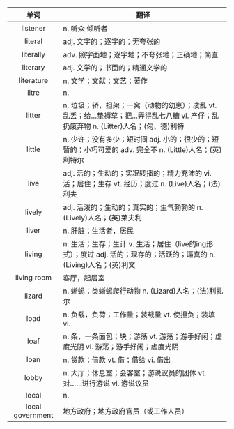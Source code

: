|单词|翻译  |
|:--:|--| 
|	listener  		|		n. 听众 倾听者	|		
|	literal  		|		adj. 文字的；逐字的；无夸张的	|		
|	literally  		|		adv. 照字面地；逐字地；不夸张地；正确地；简直	|		
|	literary  		|		adj. 文学的；书面的；精通文学的	|		
|	literature  		|		n. 文学；文献；文艺；著作	|		
|	litre  		|		n. 	|		
|	litter  		|		n. 垃圾；轿，担架；一窝（动物的幼崽）；凌乱 vt. 乱丢；给…垫褥草；把…弄得乱七八糟 vi. 产仔；乱扔废弃物 n. (Litter)人名；(匈、德)利特	|		
|	little  		|		n. 少许；没有多少；短时间 adj. 小的；很少的；短暂的；小巧可爱的 adv. 完全不 n. (Little)人名；(英)利特尔	|		
|	live  		|		adj. 活的；生动的；实况转播的；精力充沛的 vi. 活；居住；生存 vt. 经历；度过  n. (Live)人名；(法)利夫	|		
|	lively  		|		adj. 活泼的；生动的；真实的；生气勃勃的 n. (Lively)人名；(英)莱夫利	|		
|	liver  		|		n. 肝脏；生活者，居民	|		
|	living  		|		n. 生活；生存；生计 v. 生活；居住（live的ing形式）；度过 adj. 活的；现存的；活跃的；逼真的 n. (Living)人名；(英)利文	|		
|	living room  		|		客厅，起居室	|		
|	lizard  		|		n. 蜥蜴；类蜥蜴爬行动物 n. (Lizard)人名；(法)利扎尔	|		
|	load  		|		n. 负载，负荷；工作量；装载量 vt. 使担负；装填 vi. 	|		
|	loaf  		|		n. 条，一条面包；块；游荡 vt. 游荡；游手好闲；虚度光阴 vi. 游荡；游手好闲；虚度光阴	|		
|	loan  		|		n. 贷款；借款 vt. 借；借给 vi. 借出	|		
|	lobby  		|		n. 大厅；休息室；会客室；游说议员的团体 vt. 对……进行游说 vi. 游说议员	|		
|	local  		|		n. 	|		
|	local government  		|		地方政府；地方政府官员（或工作人员）	|		
